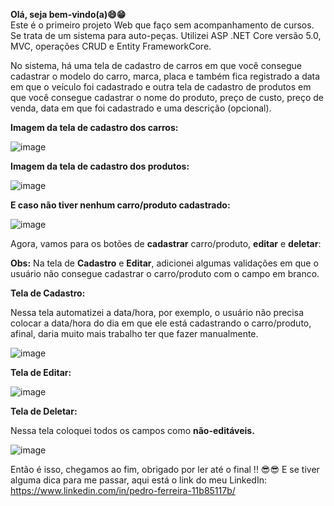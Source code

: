 <strong>Olá, seja bem-vindo(a):smile::grin:</strong><br>
Este é o primeiro projeto Web que faço sem acompanhamento de cursos. Se trata de um sistema para auto-peças.
Utilizei ASP .NET Core versão 5.0, MVC, operações CRUD e Entity FrameworkCore.

No sistema, há uma tela de cadastro de carros em que você consegue cadastrar o modelo do carro, marca, placa e também fica registrado a data em que o veículo foi cadastrado e outra tela de cadastro de produtos em que você consegue cadastrar o nome do produto, preço de custo, preço de venda, data em que foi cadastrado e uma descrição (opcional).

<strong>Imagem da tela de cadastro dos carros:</strong>

![image](https://user-images.githubusercontent.com/64095373/142713701-c3429bfc-164e-4048-9661-20b6771744a3.png)


<strong>Imagem da tela de cadastro dos produtos:</strong>

![image](https://user-images.githubusercontent.com/64095373/142713816-03902b9a-9b19-47d5-b0e9-a41995384c18.png)

<strong>E caso não tiver nenhum carro/produto cadastrado:</strong>

![image](https://user-images.githubusercontent.com/64095373/142713838-3f3039fc-a0b1-46ad-bbe3-e61dfa364792.png)

Agora, vamos para os botões de <strong>cadastrar</strong> carro/produto, <strong>editar</strong> e <strong>deletar</strong>:

<strong>Obs:</strong> Na tela de <strong>Cadastro</strong> e <strong>Editar</strong>, adicionei algumas validações em que o usuário não consegue cadastrar o carro/produto com o campo em branco. 

<strong>Tela de Cadastro:</strong>

Nessa tela automatizei a data/hora, por exemplo, o usuário não precisa colocar a data/hora do dia em que ele está cadastrando o carro/produto, afinal, daria muito mais trabalho ter que fazer manualmente.

![image](https://user-images.githubusercontent.com/64095373/142713869-f5b49090-a339-4680-b450-9cc27df80bab.png)

<strong>Tela de Editar:</strong>

![image](https://user-images.githubusercontent.com/64095373/142713915-e6bb4bcb-3b29-430c-a137-6fab18f2e0e8.png)

<strong>Tela de Deletar:</strong>

Nessa tela coloquei todos os campos como <strong>não-editáveis.</strong>

![image](https://user-images.githubusercontent.com/64095373/142713939-39db6160-c67e-4de5-ac46-0f2f52a677dc.png)

Então é isso, chegamos ao fim, obrigado por ler até o final !! :sunglasses::sunglasses: E se tiver alguma dica para me passar, aqui está o link do meu LinkedIn: https://www.linkedin.com/in/pedro-ferreira-11b85117b/
